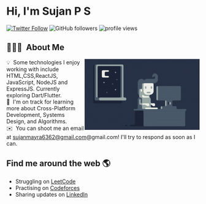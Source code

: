 # Hi, I'm Sujan P S

[![Twitter Follow](https://img.shields.io/twitter/follow/Sujan_____?label=Follow)](https://twitter.com/intent/follow?screen_name=Sujan_____)
![GitHub followers](https://img.shields.io/github/followers/2AM-Coder?label=Follow&style=social)
<img alt = "profile views" src="https://komarev.com/ghpvc/?username=2AM-Coder&color=brightgreen">  


## 👨🏻‍💻 &nbsp;About Me

<img alt="Night Coding" src="https://raw.githubusercontent.com/AVS1508/AVS1508/master/assets/Night-Coding.gif" align="right"/>

💡 &nbsp;Some technologies I enjoy working with include HTML,CSS,ReactJS, JavaScript, NodeJS and ExpressJS. Currently exploring Dart/Flutter.\
🌱 &nbsp;I'm on track for learning more about Cross-Platform Development, Systems Design, and Algorithms.\
✉️ &nbsp;You can shoot me an email at sujanmayra6362@gmail.com@gmail.com! I'll try to respond as soon as I can.



## Find me around the web 🌎 

- Struggling on <a href="https://leetcode.com/sujanmayra6362/">LeetCode</a> 
- Practising on <a href="">Codeforces</a> 
- Sharing updates on <a href="https://www.linkedin.com/in/sujan-p-s-4a0415225/">LinkedIn</a> 

